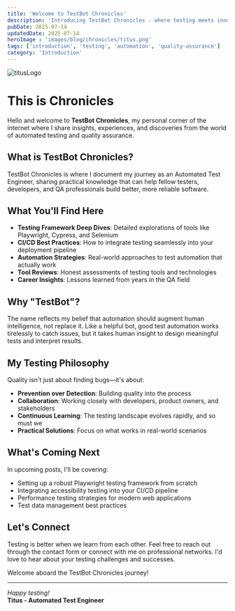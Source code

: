 ```yaml
---
title: 'Welcome to TestBot Chronicles'
description: 'Introducing TestBot Chronicles - where testing meets innovation and automation drives quality.'
pubDate: 2025-07-14
updatedDate: 2025-07-14 
heroImage : 'images/blog/chronicles/titus.png'
tags: ['introduction', 'testing', 'automation', 'quality-assurance']
category: 'Introduction'
---
```


![titusLogo](/images/blog/chronicles/titus.png)

# This is Chronicles

Hello and welcome to **TestBot Chronicles**, my personal corner of the internet where I share insights, experiences, and discoveries from the world of automated testing and quality assurance.

## What is TestBot Chronicles?

TestBot Chronicles is where I document my journey as an Automated Test Engineer, sharing practical knowledge that can help fellow testers, developers, and QA professionals build better, more reliable software.

## What You'll Find Here

- **Testing Framework Deep Dives**: Detailed explorations of tools like Playwright, Cypress, and Selenium
- **CI/CD Best Practices**: How to integrate testing seamlessly into your deployment pipeline
- **Automation Strategies**: Real-world approaches to test automation that actually work
- **Tool Reviews**: Honest assessments of testing tools and technologies
- **Career Insights**: Lessons learned from years in the QA field

## Why "TestBot"?

The name reflects my belief that automation should augment human intelligence, not replace it. Like a helpful bot, good test automation works tirelessly to catch issues, but it takes human insight to design meaningful tests and interpret results.

## My Testing Philosophy

Quality isn't just about finding bugs—it's about:
- **Prevention over Detection**: Building quality into the process
- **Collaboration**: Working closely with developers, product owners, and stakeholders
- **Continuous Learning**: The testing landscape evolves rapidly, and so must we
- **Practical Solutions**: Focus on what works in real-world scenarios

## What's Coming Next

In upcoming posts, I'll be covering:
- Setting up a robust Playwright testing framework from scratch
- Integrating accessibility testing into your CI/CD pipeline
- Performance testing strategies for modern web applications
- Test data management best practices

## Let's Connect

Testing is better when we learn from each other. Feel free to reach out through the contact form or connect with me on professional networks. I'd love to hear about your testing challenges and successes.

Welcome aboard the TestBot Chronicles journey!

---

*Happy testing!*  
**Titus - Automated Test Engineer**